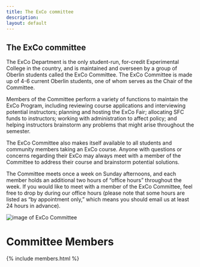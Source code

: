 ```yaml
---
title: The ExCo committee
description:
layout: default
---
```

## The ExCo committee

The ExCo Department is the only student-run, for-credit Experimental College in the country, and is maintained and overseen by a group of Oberlin students called the ExCo Committee. The ExCo Committee is made up of 4-6 current Oberlin students, one of whom serves as the Chair of the Committee.

Members of the Committee perform a variety of functions to maintain the ExCo Program, including reviewing course applications and interviewing potential instructors; planning and hosting the ExCo Fair; allocating SFC funds to instructors; working with administration to affect policy; and helping instructors brainstorm any problems that might arise throughout the semester.

The ExCo Committee also makes itself available to all students and community members taking an ExCo course. Anyone with questions or concerns regarding their ExCo may always meet with a member of the Committee to address their course and brainstorm potential solutions.

The Committee meets once a week on Sunday afternoons, and each member holds an additional two hours of “office hours” throughout the week. If you would like to meet with a member of the ExCo Committee, feel free to drop by during our office hours (please note that some hours are listed as “by appointment only,” which means you should email us at least 24 hours in advance).

<img src="/assets/img/committe.jpg" alt="image of ExCo Committee" style="text-align: center;">

# Committee Members

{% include members.html %}
